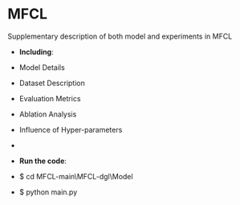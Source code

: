 # MFCL

Supplementary description of both model and experiments in MFCL
- **Including**:

- Model Details
- Dataset Description
- Evaluation Metrics
- Ablation Analysis
- Influence of Hyper-parameters
-
- **Run the code**:
- $ cd MFCL-main\MFCL-dgl\Model
- $ python main.py